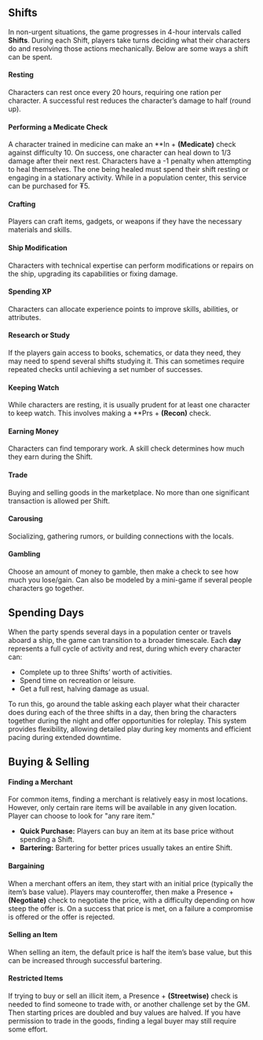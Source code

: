 ## Shifts
In non-urgent situations, the game progresses in 4-hour intervals called **Shifts**. During each Shift, players take turns deciding what their characters do and resolving those actions mechanically. Below are some ways a shift can be spent.
#### Resting
Characters can rest once every 20 hours, requiring one ration per character. A successful rest reduces the character’s damage to half (round up).
#### Performing a Medicate Check
A character trained in medicine can make an **In + **(Medicate)** check against difficulty 10. On success, one character can heal down to 1/3 damage after their next rest. Characters have a -1 penalty when attempting to heal themselves. The one being healed must spend their shift resting or engaging in a stationary activity. While in a population center, this service can be purchased for ₮5.
#### Crafting
Players can craft items, gadgets, or weapons if they have the necessary materials and skills.
#### Ship Modification
Characters with technical expertise can perform modifications or repairs on the ship, upgrading its capabilities or fixing damage.
#### Spending XP
Characters can allocate experience points to improve skills, abilities, or attributes.
#### Research or Study
If the players gain access to books, schematics, or data they need, they may need to spend several shifts studying it. This can sometimes require repeated checks until achieving a set number of successes.
#### Keeping Watch
While characters are resting, it is usually prudent for at least one character to keep watch. This involves making a **Prs + **(Recon)** check.
#### Earning Money
Characters can find temporary work. A skill check determines how much they earn during the Shift.
#### Trade
Buying and selling goods in the marketplace. No more than one significant transaction is allowed per Shift.
#### Carousing
Socializing, gathering rumors, or building connections with the locals.
#### Gambling
Choose an amount of money to gamble, then make a check to see how much you lose/gain. Can also be modeled by a mini-game if several people characters go together.
## Spending Days
When the party spends several days in a population center or travels aboard a ship, the game can transition to a broader timescale. Each **day** represents a full cycle of activity and rest, during which every character can:
- Complete up to three Shifts’ worth of activities.
- Spend time on recreation or leisure.
- Get a full rest, halving damage as usual.

To run this, go around the table asking each player what their character does during each of the three shifts in a day, then bring the characters together during the night and offer opportunities for roleplay. This system provides flexibility, allowing detailed play during key moments and efficient pacing during extended downtime.
## Buying & Selling
#### Finding a Merchant
For common items, finding a merchant is relatively easy in most locations. However, only certain rare items will be available in any given location. Player can choose to look for "any rare item."
- **Quick Purchase:** Players can buy an item at its base price without spending a Shift.
- **Bartering:** Bartering for better prices usually takes an entire Shift.
#### Bargaining
When a merchant offers an item, they start with an initial price (typically the item’s base value). Players may counteroffer, then make a Presence + **(Negotiate)** check to negotiate the price, with a difficulty depending on how steep the offer is. On a success that price is met, on a failure a compromise is offered or the offer is rejected.
#### Selling an Item
When selling an item, the default price is half the item’s base value, but this can be increased through successful bartering.
#### Restricted Items
If trying to buy or sell an illicit item, a Presence + **(Streetwise)** check is needed to find someone to trade with, or another challenge set by the GM. Then starting prices are doubled and buy values are halved. If you have permission to trade in the goods, finding a legal buyer may still require some effort.